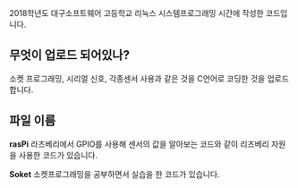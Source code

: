 2018학년도 대구소프트웨어 고등학교 리눅스 시스템프로그래밍 시간에 작성한 코드입니다.
## 무엇이 업로드 되어있나?
소켓 프로그래밍, 시리얼 신호, 각종센서 사용과 같은 것을 C언어로 코딩한 것을 업로드 합니다.

## 파일 이름
__rasPi__
라즈베리에서 GPIO를 사용해 센서의 값을 알아보는 코드와 같이 리즈베리 자원을 사용한 코드가 있습니다.

__Soket__
소켓프로그래밍을 공부하면서 실습을 한 코드가 있습니다.
